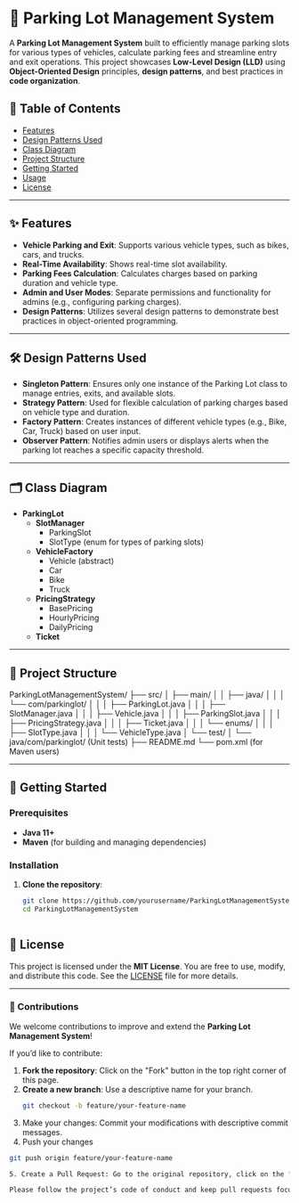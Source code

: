 # 🚗 Parking Lot Management System

A **Parking Lot Management System** built to efficiently manage parking slots for various types of vehicles, calculate parking fees and streamline entry and exit operations. This project showcases **Low-Level Design (LLD)** using **Object-Oriented Design** principles, **design patterns**, and best practices in **code organization**.

## 📝 Table of Contents
- [Features](#features)
- [Design Patterns Used](#design-patterns-used)
- [Class Diagram](#class-diagram)
- [Project Structure](#project-structure)
- [Getting Started](#getting-started)
- [Usage](#usage)
- [License](#license)

---

## ✨ Features

- **Vehicle Parking and Exit**: Supports various vehicle types, such as bikes, cars, and trucks.
- **Real-Time Availability**: Shows real-time slot availability.
- **Parking Fees Calculation**: Calculates charges based on parking duration and vehicle type.
- **Admin and User Modes**: Separate permissions and functionality for admins (e.g., configuring parking charges).
- **Design Patterns**: Utilizes several design patterns to demonstrate best practices in object-oriented programming.

---

## 🛠️ Design Patterns Used

- **Singleton Pattern**: Ensures only one instance of the Parking Lot class to manage entries, exits, and available slots.
- **Strategy Pattern**: Used for flexible calculation of parking charges based on vehicle type and duration.
- **Factory Pattern**: Creates instances of different vehicle types (e.g., Bike, Car, Truck) based on user input.
- **Observer Pattern**: Notifies admin users or displays alerts when the parking lot reaches a specific capacity threshold.

---

## 🗂️ Class Diagram

- **ParkingLot**
  - **SlotManager**
    - ParkingSlot
    - SlotType (enum for types of parking slots)
  - **VehicleFactory**
    - Vehicle (abstract)
    - Car
    - Bike
    - Truck
  - **PricingStrategy**
    - BasePricing
    - HourlyPricing
    - DailyPricing
  - **Ticket**


---

## 📂 Project Structure

ParkingLotManagementSystem/ ├── src/ │ ├── main/ │ │ ├── java/ │ │ │ └── com/parkinglot/ │ │ │ ├── ParkingLot.java │ │ │ ├── SlotManager.java │ │ │ ├── Vehicle.java │ │ │ ├── ParkingSlot.java │ │ │ ├── PricingStrategy.java │ │ │ ├── Ticket.java │ │ │ └── enums/ │ │ │ ├── SlotType.java │ │ │ └── VehicleType.java │ └── test/ │ └── java/com/parkinglot/ (Unit tests) ├── README.md └── pom.xml (for Maven users)

---

## 🚀 Getting Started

### Prerequisites

- **Java 11+**
- **Maven** (for building and managing dependencies)

### Installation

1. **Clone the repository**:
   ```bash
   git clone https://github.com/yourusername/ParkingLotManagementSystem.git
   cd ParkingLotManagementSystem
   


## 📜 License

This project is licensed under the **MIT License**. You are free to use, modify, and distribute this code. See the [LICENSE](LICENSE) file for more details.

---

### 📢 Contributions

We welcome contributions to improve and extend the **Parking Lot Management System**!

If you’d like to contribute:
1. **Fork the repository**: Click on the "Fork" button in the top right corner of this page.
2. **Create a new branch**: Use a descriptive name for your branch.
   ```bash
   git checkout -b feature/your-feature-name

3. Make your changes: Commit your modifications with descriptive commit messages.
4. Push your changes
  ```bash 
  git push origin feature/your-feature-name

5. Create a Pull Request: Go to the original repository, click on the "Pull Requests" tab, and submit your request.

Please follow the project’s code of conduct and keep pull requests focused on a single feature or improvement. For larger changes, open an issue first to discuss what you would like to change.


